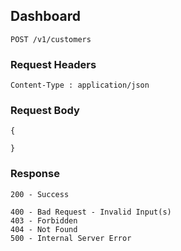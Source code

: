 ## Dashboard
```
POST /v1/customers
```
### Request Headers
```
Content-Type : application/json
```
<!-- (Input 1 for adding new customers) -->

### Request Body
```
{

}
```
### Response
```
200 - Success

400 - Bad Request - Invalid Input(s)
403 - Forbidden
404 - Not Found
500 - Internal Server Error
```